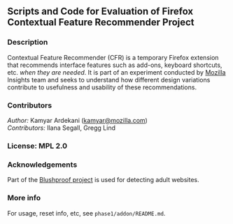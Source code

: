 ## Scripts and Code for Evaluation of Firefox Contextual Feature Recommender Project

### Description

Contextual Feature Recommender (CFR) is a temporary Firefox extension that recommends interface features such as add-ons, keyboard shortcuts, etc. *when they are needed*. It is part of an experiment conducted by [Mozilla](http://www.mozilla.com) Insights team and seeks to understand how different design variations contribute to usefulness and usability of these recommendations.

### Contributors

*Author:* Kamyar Ardekani (<kamyar@mozilla.com>)  
*Contributors:* Ilana Segall, Gregg Lind

### License: MPL 2.0

### Acknowledgements

Part of the [Blushproof project](https://github.com/mozilla/blushproof) is used for detecting adult websites.


### More info

For usage, reset info, etc, see `phase1/addon/README.md`.


